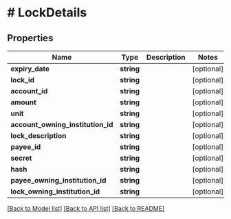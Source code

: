# # LockDetails

## Properties

Name | Type | Description | Notes
------------ | ------------- | ------------- | -------------
**expiry_date** | **string** |  | [optional]
**lock_id** | **string** |  | [optional]
**account_id** | **string** |  | [optional]
**amount** | **string** |  | [optional]
**unit** | **string** |  | [optional]
**account_owning_institution_id** | **string** |  | [optional]
**lock_description** | **string** |  | [optional]
**payee_id** | **string** |  | [optional]
**secret** | **string** |  | [optional]
**hash** | **string** |  | [optional]
**payee_owning_institution_id** | **string** |  | [optional]
**lock_owning_institution_id** | **string** |  | [optional]

[[Back to Model list]](../../README.md#models) [[Back to API list]](../../README.md#endpoints) [[Back to README]](../../README.md)
